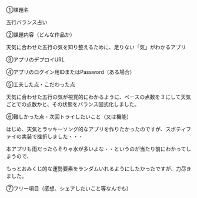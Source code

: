 ①課題名

五行バランス占い

②課題内容（どんな作品か）

天気に合わせた五行の気を知り整えるために、足りない「気」がわかるアプリ

③アプリのデプロイURL



④アプリのログイン用IDまたはPassword（ある場合）

⑤工夫した点・こだわった点

天気に合わせた五行の気が視覚的にわかるように、ベースの点数を３にして天気ごとでの点数かと、その状態をバランス図式化しました。

⑥難しかった点・次回トライしたいこと（又は機能）

はじめ、天気とラッキーソング的なアプリを作りたかったのですが、スポティファイの実装で挫折しました・・・

本アプリも雨だったらそりゃ水が多いよな・・というのが当たり前にわかってしまうので、

もっとおみくじ的な運勢要素をランダムいれるようにしたかったですが、力尽きました。


⑦フリー項目（感想、シェアしたいこと等なんでも）

